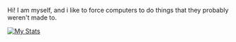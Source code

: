 Hi! I am myself, and i like to force computers to do things that they probably weren't made to.

[![My Stats](https://github-readme-stats.vercel.app/api?username=partisani&theme=algolia)](https://github.com/anuraghazra/github-readme-stats)
